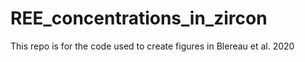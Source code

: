 # REE_concentrations_in_zircon
This repo is for the code used to create figures in Blereau et al. 2020
